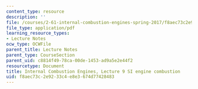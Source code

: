 ```yaml
---
content_type: resource
description: ''
file: /courses/2-61-internal-combustion-engines-spring-2017/f8aec73c2e9233c4e8e3674d77428483_MIT2_61S17_lec9.pdf
file_type: application/pdf
learning_resource_types:
- Lecture Notes
ocw_type: OCWFile
parent_title: Lecture Notes
parent_type: CourseSection
parent_uid: c8814f49-78ca-00de-1453-ad9a5e2e44f2
resourcetype: Document
title: Internal Combustion Engines, Lecture 9 SI engine combustion
uid: f8aec73c-2e92-33c4-e8e3-674d77428483
---
```

